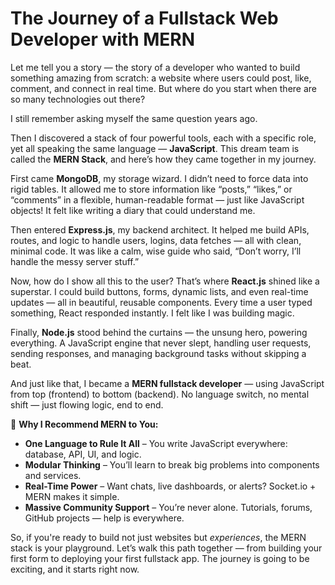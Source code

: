 
 
# **The Journey of a Fullstack Web Developer with MERN**

Let me tell you a story — the story of a developer who wanted to build something amazing from scratch: a website where users could post, like, comment, and connect in real time. But where do you start when there are so many technologies out there?

I still remember asking myself the same question years ago.

Then I discovered a stack of four powerful tools, each with a specific role, yet all speaking the same language — **JavaScript**. This dream team is called the **MERN Stack**, and here’s how they came together in my journey.

First came **MongoDB**, my storage wizard. I didn’t need to force data into rigid tables. It allowed me to store information like “posts,” “likes,” or “comments” in a flexible, human-readable format — just like JavaScript objects! It felt like writing a diary that could understand me.

Then entered **Express.js**, my backend architect. It helped me build APIs, routes, and logic to handle users, logins, data fetches — all with clean, minimal code. It was like a calm, wise guide who said, “Don’t worry, I’ll handle the messy server stuff.”

Now, how do I show all this to the user? That’s where **React.js** shined like a superstar. I could build buttons, forms, dynamic lists, and even real-time updates — all in beautiful, reusable components. Every time a user typed something, React responded instantly. I felt like I was building magic.

Finally, **Node.js** stood behind the curtains — the unsung hero, powering everything. A JavaScript engine that never slept, handling user requests, sending responses, and managing background tasks without skipping a beat.

And just like that, I became a **MERN fullstack developer** — using JavaScript from top (frontend) to bottom (backend). No language switch, no mental shift — just flowing logic, end to end.

 

🔧 **Why I Recommend MERN to You:**

* **One Language to Rule It All** – You write JavaScript everywhere: database, API, UI, and logic.
* **Modular Thinking** – You’ll learn to break big problems into components and services.
* **Real-Time Power** – Want chats, live dashboards, or alerts? Socket.io + MERN makes it simple.
* **Massive Community Support** – You’re never alone. Tutorials, forums, GitHub projects — help is everywhere.

So, if you're ready to build not just websites but *experiences*, the MERN stack is your playground. Let’s walk this path together — from building your first form to deploying your first fullstack app. The journey is going to be exciting, and it starts right now.

 